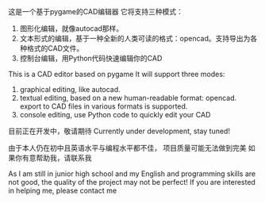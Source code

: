 这是一个基于pygame的CAD编辑器
它将支持三种模式：
1. 图形化编辑，就像autocad那样。
2. 文本形式的编辑，基于一种全新的人类可读的格式：opencad。支持导出为各种格式的CAD文件。
3. 控制台编辑，用Python代码快速编辑你的CAD

This is a CAD editor based on pygame
It will support three modes:
1. graphical editing, like autocad.
2. textual editing, based on a new human-readable format: opencad. export to CAD files in various formats is supported.
3. console editing, use Python code to quickly edit your CAD

目前正在开发中，敬请期待
Currently under development, stay tuned!

由于本人仍在初中且英语水平与编程水平都不佳，
项目质量可能无法做到完美
如果你有意帮助我，请联系我

As I am still in junior high school and my English and programming skills are not good, 
the quality of the project may not be perfect!
If you are interested in helping me, please contact me
